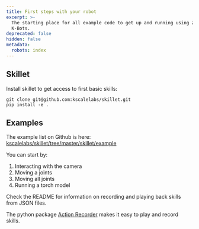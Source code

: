```yaml
---
title: First steps with your robot
excerpt: >-
  The starting place for all example code to get up and running using Zeroth or
  K-Bots. 
deprecated: false
hidden: false
metadata:
  robots: index
---
```

## Skillet

Install skillet to get access to first basic skills:

```
git clone git@github.com:kscalelabs/skillet.git
pip install -e .
```

## Examples

The example list on Github is here: <a href="https://github.com/kscalelabs/skillet/tree/master/skillet/examples" target="_blank">kscalelabs/skillet/tree/master/skillet/example</a>

You can start by:

1. Interacting with the camera
2. Moving a joints
3. Moving all joints
4. Running a torch model

Check the README for information on recording and playing back skills from JSON files.

The python package [Action Recorder](link_to_action_recorder) makes it easy to play and record skills.
